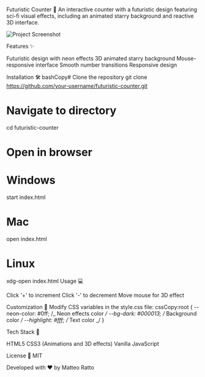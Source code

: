 Futuristic Counter 🚀
An interactive counter with a futuristic design featuring sci-fi visual effects, including an animated starry background and reactive 3D interface.

![Project Screenshot](./images/screen.png)

Features ✨

Futuristic design with neon effects
3D animated starry background
Mouse-responsive interface
Smooth number transitions
Responsive design

Installation 🛠️
bashCopy# Clone the repository
git clone https://github.com/your-username/futuristic-counter.git

# Navigate to directory

cd futuristic-counter

# Open in browser

# Windows

start index.html

# Mac

open index.html

# Linux

xdg-open index.html
Usage 💻

Click '+' to increment
Click '-' to decrement
Move mouse for 3D effect

Customization 🎨
Modify CSS variables in the style.css file:
cssCopy:root {
--neon-color: #0ff; /_ Neon effects color _/
--bg-dark: #000013; /_ Background color _/
--highlight: #fff; /_ Text color _/
}

Tech Stack 🔧

HTML5
CSS3 (Animations and 3D effects)
Vanilla JavaScript

License 📄
MIT

Developed with ❤️ by Matteo Ratto
